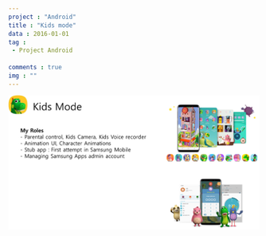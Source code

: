 ```yaml
---
project : "Android"
title : "Kids mode"
data : 2016-01-01
tag : 
 - Project Android

comments : true
img : ""
---
```


![](/Site/assets/posting_img/Projects/Kidsmode.png)